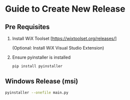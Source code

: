 # Guide to Create New Release

## Pre Requisites

1. Install WiX Toolset [https://wixtoolset.org/releases/]

    (Optional: Install WiX Visual Studio Extension)

2. Ensure pyinstaller is installed

    ```bash
    pip install pyinstaller
    ```

## Windows Release (msi)

```bash
pyinstaller --onefile main.py
```
